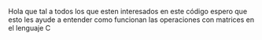Hola que tal a todos los que esten interesados en este código
espero que esto les ayude a entender como funcionan las operaciones con matrices
en el lenguaje C
